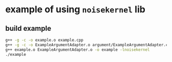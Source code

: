 # example of using `noisekernel` lib

## build example
```bash
g++ -g -c -o example.o example.cpp
g++ -g -c -o ExampleArgumentAdapter.o argument/ExampleArgumentAdapter.cpp
g++ example.o ExampleArgumentAdapter.o -o example -lnoisekernel
./example
```
